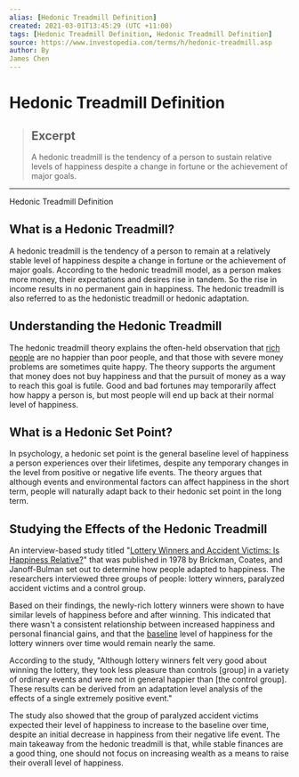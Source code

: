 ```yaml
---
alias: [Hedonic Treadmill Definition]
created: 2021-03-01T13:45:29 (UTC +11:00)
tags: [Hedonic Treadmill Definition, Hedonic Treadmill Definition]
source: https://www.investopedia.com/terms/h/hedonic-treadmill.asp
author: By
James Chen
---
```


# Hedonic Treadmill Definition

> ## Excerpt
> A hedonic treadmill is the tendency of a person to sustain relative levels of happiness despite a change in fortune or the achievement of major goals.

---

Hedonic Treadmill Definition
## What is a Hedonic Treadmill?

A hedonic treadmill is the tendency of a person to remain at a relatively stable level of happiness despite a change in fortune or the achievement of major goals. According to the hedonic treadmill model, as a person makes more money, their expectations and desires rise in tandem. So the rise in income results in no permanent gain in happiness. The hedonic treadmill is also referred to as the hedonistic treadmill or hedonic adaptation.

## Understanding the Hedonic Treadmill

The hedonic treadmill theory explains the often-held observation that [rich people](https://www.investopedia.com/terms/h/hnwi.asp) are no happier than poor people, and that those with severe money problems are sometimes quite happy. The theory supports the argument that money does not buy happiness and that the pursuit of money as a way to reach this goal is futile. Good and bad fortunes may temporarily affect how happy a person is, but most people will end up back at their normal level of happiness.

## What is a Hedonic Set Point?

In psychology, a hedonic set point is the general baseline level of happiness a person experiences over their lifetimes, despite any temporary changes in the level from positive or negative life events. The theory argues that although events and environmental factors can affect happiness in the short term, people will naturally adapt back to their hedonic set point in the long term.

## Studying the Effects of the Hedonic Treadmill

An interview-based study titled "[Lottery Winners and Accident Victims: Is Happiness Relative?](http://psy2.ucsd.edu/~nchristenfeld/Happiness_Readings_files/Class%203%20-%20Brickman%201978.pdf)" that was published in 1978 by Brickman, Coates, and Janoff-Bulman set out to determine how people adapted to happiness. The researchers interviewed three groups of people: lottery winners, paralyzed accident victims and a control group.

Based on their findings, the newly-rich lottery winners were shown to have similar levels of happiness before and after winning. This indicated that there wasn't a consistent relationship between increased happiness and personal financial gains, and that the [baseline](https://www.investopedia.com/terms/b/baseline.asp) level of happiness for the lottery winners over time would remain nearly the same.

According to the study, "Although lottery winners felt very good about winning the lottery, they took less pleasure than controls \[group\] in a variety of ordinary events and were not in general happier than \[the control group\]. These results can be derived from an adaptation level analysis of the effects of a single extremely positive event."

The study also showed that the group of paralyzed accident victims expected their level of happiness to increase to the baseline over time, despite an initial decrease in happiness from their negative life event. The main takeaway from the hedonic treadmill is that, while stable finances are a good thing, one should not focus on increasing wealth as a means to raise their overall level of happiness.

